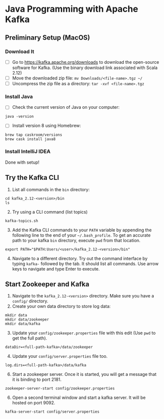 # Java Programming with Apache Kafka

## Preliminary Setup (MacOS)

### Download It
- [ ] Go to https://kafka.apache.org/downloads to download the open-source software for Kafka. (Use the binary download link associated with Scala 2.12)
- [ ] Move the downloaded zip file: `mv Downloads/<file-name>.tgz ~/`
- [ ] Uncompress the zip file as a directory: `tar -xvf <file-name>.tgz`

### Install Java
- [ ] Check the current version of Java on your computer:
```
java -version 
```
- [ ] Install version 8 using Homebrew: 
```
brew tap caskroom/versions
brew cask install java8
```

### Install IntelliJ IDEA



Done with setup!

## Try the Kafka CLI
1. List all commands in the `bin` directory:
```
cd kafka_2.12-<version>/bin
ls 
```
2. Try using a CLI command (list topics)
```
kafka-topics.sh
```
3. Add the Kafka CLI commands to your `PATH` variable by appending the following line to the end of your `~/.bash_profile`. To get an accurate path to your kafka `bin` directory, execute `pwd` from that location.
```
export PATH="$PATH:Users/<user>/kafka_2.12-<version>/bin"
```
4. Navigate to a different directory. Try out the command interface by typing `kafka-` followed by the tab. It should list all commands. Use arrow keys to navigate and type Enter to execute. 

## Start Zookeeper and Kafka
1. Navigate to the `kafka_2.12-<version>` directory. Make sure you have a `config/` directory. 
2. Create your own data directory to store log data:
```
mkdir data
mkdir data/zookeeper
mkdir data/kafka
```
3. Update your `config/zookeeper.properties` file with this edit (Use `pwd` to get the full path).
```
dataDir=<full-path-kafka>/data/zookeeper
```
4. Update your `config/server.properties` file too.
```
log.dirs=<full-path-kafka>/data/kafka
```
6. Start a zookeeper server. Once it is started, you will get a message that it is binding to port 2181.
```
zookeeper-server-start config/zookeeper.properties
```
6. Open a second terminal window and start a kafka server. It will be hosted on port 9092.
```
kafka-server-start config/server.properties
```


